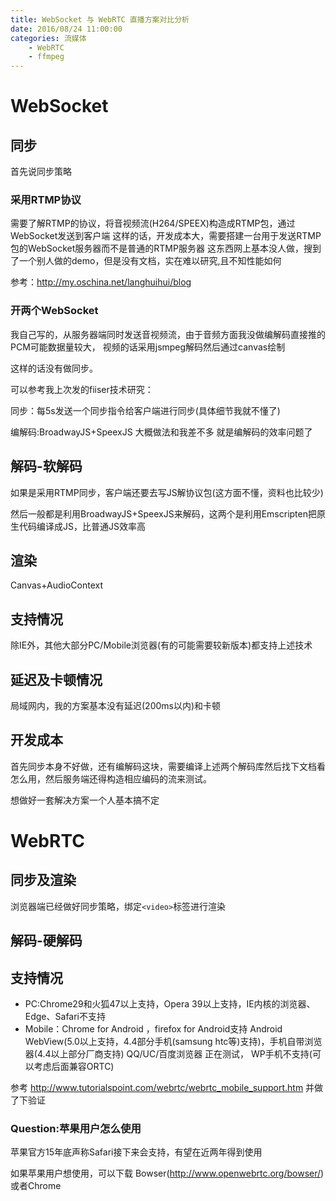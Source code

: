 ```yaml
---
title: WebSocket 与 WebRTC 直播方案对比分析
date: 2016/08/24 11:00:00
categories: 流媒体
	- WebRTC
	- ffmpeg
---
```


# WebSocket

## 同步

首先说同步策略

<!--more-->

### 采用RTMP协议

需要了解RTMP的协议，将音视频流(H264/SPEEX)构造成RTMP包，通过WebSocket发送到客户端
这样的话，开发成本大，需要搭建一台用于发送RTMP包的WebSocket服务器而不是普通的RTMP服务器
这东西网上基本没人做，搜到了一个别人做的demo，但是没有文档，实在难以研究,且不知性能如何

参考：http://my.oschina.net/langhuihui/blog

### 开两个WebSocket

我自己写的，从服务器端同时发送音视频流，由于音频方面我没做编解码直接推的PCM可能数据量较大，
视频的话采用jsmpeg解码然后通过canvas绘制

这样的话没有做同步。

可以参考我上次发的fiiser技术研究：

同步：每5s发送一个同步指令给客户端进行同步(具体细节我就不懂了)

编解码:BroadwayJS+SpeexJS 大概做法和我差不多 就是编解码的效率问题了

## 解码-软解码

如果是采用RTMP同步，客户端还要去写JS解协议包(这方面不懂，资料也比较少)

然后一般都是利用BroadwayJS+SpeexJS来解码，这两个是利用Emscripten把原生代码编译成JS，比普通JS效率高

## 渲染

Canvas+AudioContext 

## 支持情况

除IE外，其他大部分PC/Mobile浏览器(有的可能需要较新版本)都支持上述技术

## 延迟及卡顿情况

局域网内，我的方案基本没有延迟(200ms以内)和卡顿

## 开发成本

首先同步本身不好做，还有编解码这块，需要编译上述两个解码库然后找下文档看怎么用，然后服务端还得构造相应编码的流来测试。

想做好一套解决方案一个人基本搞不定

# WebRTC

## 同步及渲染

浏览器端已经做好同步策略，绑定`<video>`标签进行渲染

## 解码-硬解码

## 支持情况

- PC:Chrome29和火狐47以上支持，Opera 39以上支持，IE内核的浏览器、Edge、Safari不支持
- Mobile：Chrome for Android ，firefox for Android支持
Android WebView(5.0以上支持，4.4部分手机(samsung htc等)支持)，手机自带浏览器(4.4以上部分厂商支持)
QQ/UC/百度浏览器 正在测试，
WP手机不支持(可以考虑后面兼容ORTC)

参考 http://www.tutorialspoint.com/webrtc/webrtc_mobile_support.htm 并做了下验证

### Question:苹果用户怎么使用

苹果官方15年底声称Safari接下来会支持，有望在近两年得到使用

如果苹果用户想使用，可以下载 Bowser(http://www.openwebrtc.org/bowser/) 或者Chrome